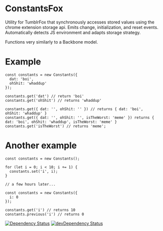 # ConstantsFox

Utility for TumblrFox that synchronously accesses stored values using the chrome extension storage api. Emits change, initialization, and reset events. Automatically detects JS environment and adapts storage strategy.

Functions very similarly to a Backbone model.

# Example

```   
const constants = new Constants({
  dat: 'boi',
  ohShit: 'whaddup'
});

constants.get('dat') // return 'boi'
constants.get('ohShit') // returns 'whaddup'

constants.get({ dat: '', ohShit: '' }) // returns { dat: 'boi', ohShit: 'whaddup' }
constants.get({ dat: '', ohShit: '', isTheWorst: 'meme' }) returns { dat: 'boi', ohShit: 'whaddup', isTheWorst: 'meme' }
constants.get('isTheWorst') // returns 'meme';

```
# Another example

```
const constants = new Constants();

for (let i = 0; i < 10; i += 1) {
  constants.set('i', i);
}

// a few hours later...

const constants = new Constants({
  i: 0
});

constants.get('i') // returns 10
constants.previous('i') // returns 0
```

[![Dependency Status](https://david-dm.org/idelairre/tumblelog-generator.svg)](https://david-dm.org/idelairre/ConstantFox)
[![devDependency Status](https://david-dm.org/idelairre/tumblelog-generator/dev-status.svg)](https://david-dm.org/idelairre/ConstantFox#info=devDependencies)

